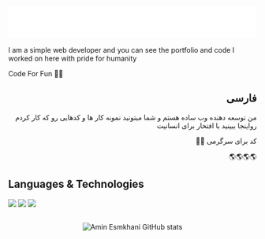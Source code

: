 <div align="center">
    <img src="./amin.svg" alt="Amin Esmkhani">
</div>


I am a simple web developer and you can see the portfolio and code I worked on here with pride for humanity

Code For Fun 🥳🤪

<div dir="rtl">
  
## فارسی
من توسعه دهنده وب ساده هستم و شما میتونید نمونه کار ها و کدهایی رو که کار کردم رواینجا ببینید با افتخار برای انسانیت

کد برای سرگرمی 🥳🤪


🌎🌎🌎🌎


<div dir="ltr">

## Languages & Technologies

[![](https://img.shields.io/badge/-php-777BB4?style=for-the-badge&logo=php&logoColor=white)](https://php.net)
[![](https://img.shields.io/badge/-laravel-FF2D20?style=for-the-badge&logo=laravel&logoColor=white)](https://laravel.com)
[![](https://img.shields.io/badge/-javascript-F7DF1E?style=for-the-badge&logo=javascript&logoColor=white)](#)

## 

<p align="center" style"dir:rtl">
  <img src="https://github-readme-stats.vercel.app/api?username=aminesmkhani&show_icons=true&theme=monokai" alt="Amin Esmkhani GitHub stats" />
</p>
